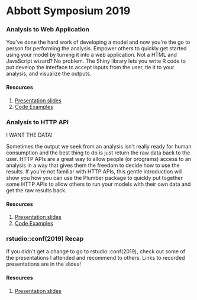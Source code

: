 # Abbott Symposium 2019

### Analysis to Web Application

You've done the hard work of developing a model and now you're the go to person
for performing the analysis. Empower others to quickly get started using your
model by turning it into a web application. Not a HTML and JavaScript wizard?
No problem. The Shiny library lets you write R code to put develop the
interface to accept inputs from the user, tie it to your analysis, and
visualize the outputs.

#### Resources
1. [Presentation slides](https://docs.google.com/presentation/d/1zRikpQDjo9hy-e9evNlFDegYpEY1CXa8CjkAlEUDxgM/edit?usp=sharing)
2. [Code Examples](https://github.com/dskard/spiro-shiny)

### Analysis to HTTP API

I WANT THE DATA!

Sometimes the output we seek from an analysis isn't really ready for human
consumption and the best thing to do is just return the raw data back to the
user.  HTTP APIs are a great way to allow people (or programs) access to an
analysis in a way that gives them the freedom to decide how to use the results.
If you're not familiar with HTTP APIs, this gentle introduction will show you
how you can use the Plumber package to quickly put together some HTTP APIs to
allow others to run your models with their own data and get the raw results
back.

#### Resources
1. [Presentation slides](https://docs.google.com/presentation/d/1PlYQhP-6xH_jZu1oHBQnqYC1JW1sE8KQ7PmURP3wpIw/edit?usp=sharing)
2. [Code Examples](https://github.com/dskard/spiro-plumber)

### rstudio::conf(2019) Recap

If you didn't get a change to go to rstudio::conf(2019), check out some of the presentations I attended and recommend to others. Links to recorded presentations are in the slides!

#### Resources
1. [Presentation slides](https://docs.google.com/presentation/d/1cSF281fuRRT-ci0ysOzK4RAKh6Ky2OXmF6dVcs3IvR8/edit?usp=sharing)
